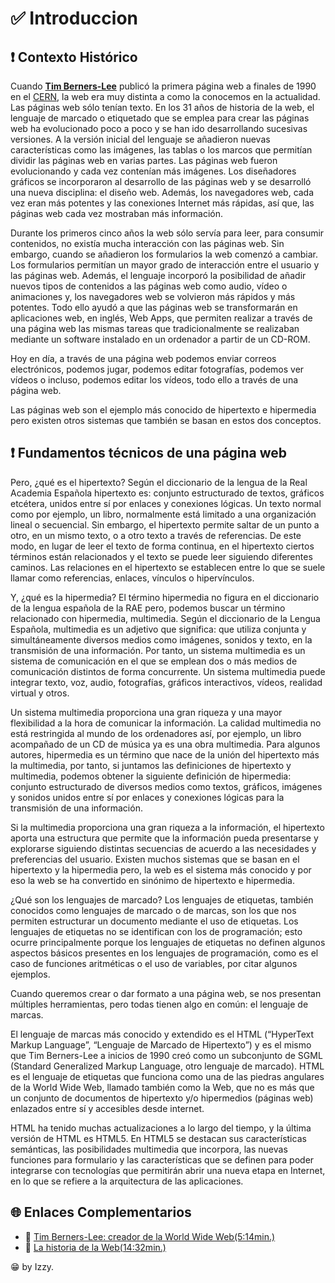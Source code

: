 # ✅ Introduccion

## ❗ Contexto Histórico

Cuando [**Tim Berners-Lee**](https://es.wikipedia.org/wiki/Tim_Berners-Lee) publicó la primera página web a finales de 1990 en el [CERN](https://www.exteriores.gob.es/RepresentacionesPermanentes/oficinadelasnacionesunidas/es/Organismo/Paginas/Convenios-y-otras-OOII/CERN.aspx), la
web era muy distinta a como la conocemos en la actualidad. Las páginas web sólo tenían
texto. En los 31 años de historia de la web, el lenguaje de marcado o etiquetado que se
emplea para crear las páginas web ha evolucionado poco a poco y se han ido
desarrollando sucesivas versiones. A la versión inicial del lenguaje se añadieron nuevas
características como las imágenes, las tablas o los marcos que permitían dividir las
páginas web en varias partes. Las páginas web fueron evolucionando y cada vez
contenían más imágenes. Los diseñadores gráficos se incorporaron al desarrollo de las
páginas web y se desarrolló una nueva disciplina: el diseño web. Además, los
navegadores web, cada vez eran más potentes y las conexiones Internet más rápidas, así
que, las páginas web cada vez mostraban más información.

Durante los primeros cinco años la web sólo servía para leer, para consumir contenidos,
no existía mucha interacción con las páginas web. Sin embargo, cuando se añadieron los
formularios la web comenzó a cambiar. Los formularios permitían un mayor grado de
interacción entre el usuario y las páginas web. Además, el lenguaje incorporó la
posibilidad de añadir nuevos tipos de contenidos a las páginas web como audio, vídeo o
animaciones y, los navegadores web se volvieron más rápidos y más potentes. Todo ello
ayudó a que las páginas web se transformarán en aplicaciones web, en inglés, Web Apps,
que permiten realizar a través de una página web las mismas tareas que
tradicionalmente se realizaban mediante un software instalado en un ordenador a partir
de un CD-ROM.

Hoy en día, a través de una página web podemos enviar correos electrónicos, podemos
jugar, podemos editar fotografías, podemos ver vídeos o incluso, podemos editar los
vídeos, todo ello a través de una página web.

Las páginas web son el ejemplo más conocido de hipertexto e hipermedia pero existen otros sistemas que también se
basan en estos dos conceptos.

## ❗ Fundamentos técnicos de una página web

Pero, ¿qué es el hipertexto? Según el diccionario de la lengua de la Real Academia
Española hipertexto es: conjunto estructurado de textos, gráficos etcétera, unidos entre sí
por enlaces y conexiones lógicas. Un texto normal como por ejemplo, un libro,
normalmente está limitado a una organización lineal o secuencial. Sin embargo, el
hipertexto permite saltar de un punto a otro, en un mismo texto, o a otro texto a través
de referencias. De este modo, en lugar de leer el texto de forma continua, en el hipertexto
ciertos términos están relacionados y el texto se puede leer siguiendo diferentes caminos.
Las relaciones en el hipertexto se establecen entre lo que se suele llamar como
referencias, enlaces, vínculos o hipervínculos.

Y, ¿qué es la hipermedia? El término hipermedia no figura en el diccionario de la lengua
española de la RAE pero, podemos buscar un término relacionado con hipermedia,
multimedia. Según el diccionario de la Lengua Española, multimedia es un adjetivo que
significa: que utiliza conjunta y simultáneamente diversos medios como imágenes,
sonidos y texto, en la transmisión de una información.
Por tanto, un sistema multimedia es un sistema de comunicación en el que se emplean
dos o más medios de comunicación distintos de forma concurrente. Un sistema
multimedia puede integrar texto, voz, audio, fotografías, gráficos interactivos, vídeos,
realidad virtual y otros.

Un sistema multimedia proporciona una gran riqueza y una mayor flexibilidad a la hora
de comunicar la información. La calidad multimedia no está restringida al mundo de los
ordenadores así, por ejemplo, un libro acompañado de un CD de música ya es una obra
multimedia. Para algunos autores, hipermedia es un término que nace de la unión del
hipertexto más la multimedia, por tanto, si juntamos las definiciones de hipertexto y
multimedia, podemos obtener la siguiente definición de hipermedia: conjunto
estructurado de diversos medios como textos, gráficos, imágenes y sonidos unidos entre
sí por enlaces y conexiones lógicas para la transmisión de una información.

Si la multimedia proporciona una gran riqueza a la información, el hipertexto aporta una
estructura que permite que la información pueda presentarse y explorarse siguiendo
distintas secuencias de acuerdo a las necesidades y preferencias del usuario. Existen
muchos sistemas que se basan en el hipertexto y la hipermedia pero, la web es el sistema
más conocido y por eso la web se ha convertido en sinónimo de hipertexto e hipermedia.

¿Qué son los lenguajes de marcado? Los lenguajes de etiquetas, también conocidos
como lenguajes de marcado o de marcas, son los que nos permiten estructurar un
documento mediante el uso de etiquetas. Los lenguajes de etiquetas no se identifican con
los de programación; esto ocurre principalmente porque los lenguajes de etiquetas no
definen algunos aspectos básicos presentes en los lenguajes de programación, como es
el caso de funciones aritméticas o el uso de variables, por citar algunos ejemplos.

Cuando queremos crear o dar formato a una página web, se nos presentan múltiples
herramientas, pero todas tienen algo en común: el lenguaje de marcas.

El lenguaje de marcas más conocido y extendido es el HTML (“HyperText Markup
Language”, “Lenguaje de Marcado de Hipertexto”) y es el mismo que Tim Berners-Lee a
inicios de 1990 creó como un subconjunto de SGML (Standard Generalized Markup
Language, otro lenguaje de marcado). HTML es el lenguaje de etiquetas que funciona
como una de las piedras angulares de la World Wide Web, llamado también como la
Web, que no es más que un conjunto de documentos de hipertexto y/o hipermedios
(páginas web) enlazados entre sí y accesibles desde internet.

HTML ha tenido muchas actualizaciones a lo largo del tiempo, y la última versión de
HTML es HTML5. En HTML5 se destacan sus características semánticas, las posibilidades
multimedia que incorpora, las nuevas funciones para formulario y las características que
se definen para poder integrarse con tecnologías que permitirán abrir una nueva etapa
en Internet, en lo que se refiere a la arquitectura de las aplicaciones.


## 🌐 Enlaces Complementarios

 + 🎥 [Tim Berners-Lee: creador de la World Wide Web(5:14min.)](https://www.youtube.com/watch?v=SNw4m1m_2GE&ab_channel=DWEspa%C3%B1ol)
 + 🎥 [La historia de la Web(14:32min.)](https://www.youtube.com/watch?v=pewr3VFVphA&ab_channel=MarceloPichardo)
 


😁 by Izzy.
